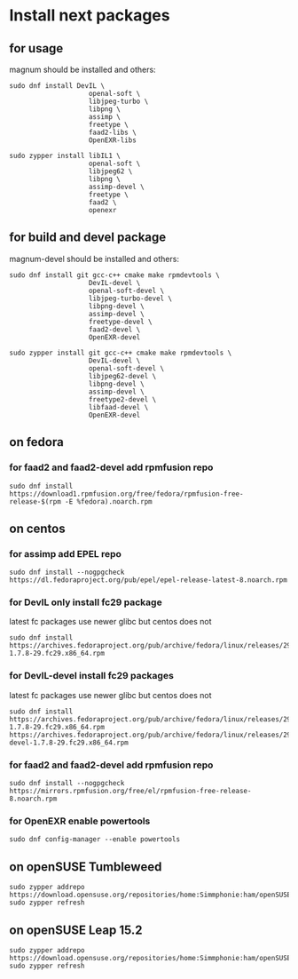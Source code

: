 # Install next packages

## for usage
magnum should be installed and others:
```
sudo dnf install DevIL \
                    openal-soft \
                    libjpeg-turbo \
                    libpng \
                    assimp \
                    freetype \
                    faad2-libs \
                    OpenEXR-libs
```

```
sudo zypper install libIL1 \
                    openal-soft \
                    libjpeg62 \
                    libpng \
                    assimp-devel \
                    freetype \
                    faad2 \
                    openexr
```

## for build and devel package
magnum-devel should be installed and others:
```
sudo dnf install git gcc-c++ cmake make rpmdevtools \
                    DevIL-devel \
                    openal-soft-devel \
                    libjpeg-turbo-devel \
                    libpng-devel \
                    assimp-devel \
                    freetype-devel \
                    faad2-devel \
                    OpenEXR-devel
```

```
sudo zypper install git gcc-c++ cmake make rpmdevtools \
                    DevIL-devel \
                    openal-soft-devel \
                    libjpeg62-devel \
                    libpng-devel \
                    assimp-devel \
                    freetype2-devel \
                    libfaad-devel \
                    OpenEXR-devel
```

## on fedora

### for faad2 and faad2-devel add rpmfusion repo

```
sudo dnf install https://download1.rpmfusion.org/free/fedora/rpmfusion-free-release-$(rpm -E %fedora).noarch.rpm
```

## on centos

### for assimp add EPEL repo
```
sudo dnf install --nogpgcheck https://dl.fedoraproject.org/pub/epel/epel-release-latest-8.noarch.rpm
```

### for DevIL only install fc29 package
latest fc packages use newer glibc but centos does not
```
sudo dnf install https://archives.fedoraproject.org/pub/archive/fedora/linux/releases/29/Everything/x86_64/os/Packages/d/DevIL-1.7.8-29.fc29.x86_64.rpm
```
### for DevIL-devel install fc29 packages
latest fc packages use newer glibc but centos does not

```
sudo dnf install https://archives.fedoraproject.org/pub/archive/fedora/linux/releases/29/Everything/x86_64/os/Packages/d/DevIL-1.7.8-29.fc29.x86_64.rpm  https://archives.fedoraproject.org/pub/archive/fedora/linux/releases/29/Everything/x86_64/os/Packages/d/DevIL-devel-1.7.8-29.fc29.x86_64.rpm
```
### for faad2 and faad2-devel add rpmfusion repo
```
sudo dnf install --nogpgcheck https://mirrors.rpmfusion.org/free/el/rpmfusion-free-release-8.noarch.rpm
```
### for OpenEXR enable powertools
```
sudo dnf config-manager --enable powertools
```

## on openSUSE Tumbleweed
```
sudo zypper addrepo https://download.opensuse.org/repositories/home:Simmphonie:ham/openSUSE_Tumbleweed/home:Simmphonie:ham.repo
sudo zypper refresh
```

## on openSUSE Leap 15.2
```
sudo zypper addrepo https://download.opensuse.org/repositories/home:Simmphonie:ham/openSUSE_Leap_15.2/home:Simmphonie:ham.repo
sudo zypper refresh
```